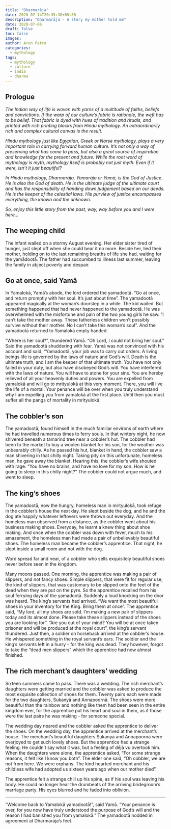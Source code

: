 ```yaml
---
title: "Dharmarāja"
date: 2020-07-14T20:35:38+05:30
description: "Dharmarāja - A story my mother told me"
date: 2020-07-06
draft: false
toc: false
images:
author: Arun Patra
categories:
  - mythology
tags:
  - mythology
  - culture
  - india
  - dharma
---
```


## Prologue

_The Indian way of life is woven with yarns of a multitude of faiths, beliefs and convictions. If the warp of our culture’s fabric is rationale, the weft has to be belief. That fabric is dyed with hues of tradition and rituals, and printed with rich printing blocks from Hindu mythology. An extraordinarily rich and complex cultural canvas is the result._

_Hindu mythology just like Egyptian, Greek or Norse mythology, plays a very important role in carrying forward human culture. It’s not only a way of preserving what has come to pass, but also a great source of inspiration and knowledge for the present and future. While the root word of mythology is myth, mythology itself is probably not just myth. Even if it were, isn’t it just beautiful?_ 

_In Hindu mythology, Dharmarāja, Yamarāja or Yamā, is the God of Justice. He is also the God of death. He is the ultimate judge of the ultimate court and has the responsibility of handing down judgement based on our deeds. He is the keeper of the celestial laws. His purview of justice encompasses everything, the known and the unknown._

_So, enjoy this little story from the past, way, way before you and I were here…_

## The weeping child

The infant wailed on a stormy August evening. Her elder sister tired of hunger, just slept off when she could bear it no more. Beside her, lied their mother, holding on to the last remaining breaths of life she had, waiting for the yamādootā. The father had succumbed to illness last summer, leaving the family in abject poverty and despair.

## Go at once, said Yamā 

In Yamalokā, Yamā’s abode, the lord ordered the yamadootā. “Go at once, and return promptly with her soul. It’s just about time”. The yamadootā appeared magically at the woman’s doorstep in a while. The kid wailed. But something happened that had never happened to the yamadootā. He was overwhelmed with the misfortune and pain of the two young girls he saw. “I can’t take the mother away. These fatherless children won’t possibly survive without their mother. No I can’t take this woman’s soul”. And the yamadootā returned to Yamalokā empty handed. 

“Where is her soul?”, thundered Yamā. “Oh Lord, I could not bring her soul.” Said the yamadootā shuddering with fear. Yamā was not convinced with his account and said, “Yamadootā, your job was to carry out orders. A living beings life is governed by the laws of nature and God’s will. Death is the ultimate truth, and I am the keeper of that ultimate truth. You have not only failed in your duty, but also have disobeyed God’s will. You have interfered with the laws of nature. You will have to atone for your sins. You are hereby relieved of all your heavenly duties and powers. You are expelled from yamalokā and will go to mrityulokā at this very moment. There, you will live the life of a mortal. Your penance will be over when you truly understand why I am expelling you from yamalokā at the first place. Until then you must suffer all the pangs of mortality in mrityulokā.

## The cobbler’s son 

The yamadootā, found himself in the much familiar environs of earth where he had travelled numerous times to ferry souls. In that wintery night, he now shivered beneath a tamarind tree near a cobbler’s hut. The cobbler had been to the market to buy a woolen blanket for his son, for the weather was unbearably chilly. As he passed his hut, blanket in hand, the cobbler saw a man shivering in that chilly night. Taking pity on this unfortunate, homeless man, he gave away the blanket. Hearing this, the cobbler’s wife shouted with rage. “You have no brains, and have no love for my son. How is he going to sleep in this chilly night?” The cobbler could not argue much, and went to sleep.

## The king’s shoes

The yamadootā, now the hungry, homeless man in mrityulokā, took refuge in the cobbler’s house the next day. He slept beside the dog, and he and the dog ate happily whatever leftovers were thrown out everyday. And the homeless man observed from a distance, as the cobbler went about his business making shoes. Everyday, he learnt a knew thing about shoe making. And once when the cobbler was down with fever, much to his amazement, the homeless man had made a pair of unbelievably beautiful shoes. The homeless man became the cobbler’s apprentice. That night, he slept inside a small room and not with the dog. 

Word spread far and near, of a cobbler who sells exquisitely beautiful shoes never before seen in the kingdom.

Many moons passed. One morning, the apprentice was making a pair of slippers, and not fancy shoes. Simple slippers, that were fit for regular use; the kind of slippers, that was customary to be slipped onto the feet of the dead when they are put on the pyre. So the apprentice recalled from his soul ferrying days of the yamadootā. Suddenly a loud knocking on the door was heard. The king’s servants had arrived. “We want the most beautiful shoes in your inventory for the King. Bring them at once”.  The apprentice said, “My lord, all my shoes are sold. I’m making a new pair of slippers today and its almost done. Please take these slippers instead of the shoes you are looking for”. “Are you out of your mind? You will be at once taken prisoner and will be produced at the royal court”, the king’s servant thundered. Just then, a soldier on horseback arrived at the cobbler’s house. He whispered something in the royal servant’s ears. The soldier and the king’s servants left in a hurry - for the king was dead. They however, forgot to take the “dead men slippers” which the apprentice had now almost finished.

## The rich merchant’s daughters’ wedding

Sixteen summers came to pass. There was a wedding. The rich merchant’s daughters were getting married and the cobbler was asked to produce the most exquisite collection of shoes for them. Twenty pairs each were made for the two daughters, Sukanyā and Annapoornā. The shoes were more beautiful than the rainbow and nothing like them had been seen in the entire kingdom ever, for the apprentice put his heart and soul in them, as if those were the last pairs he was making - for someone special. 

The wedding day neared and the cobbler asked the apprentice to deliver the shoes. On the wedding day, the apprentice arrived at the merchant’s house. The merchant’s beautiful daughters Sukanyā and Annapoornā were overjoyed to get such lovely shoes. But the apprentice had a strange feeling. He couldn’t say what it was, but a feeling of déjà vu overtook him. When the daughters were alone, the apprentice asked, “For some strange reasons, it felt like I know you both”. The elder one said, “Oh cobbler, we are not from here. We were orphans. The kind hearted merchant and his childless wife had adopted us sixteen years ago when our mother died”.

The apprentice felt a strange chill up his spine, as if his soul was leaving his body. He could no longer hear the drumbeats of the arriving bridegroom’s marriage party. His eyes blurred and he faded into oblivion.

---

“Welcome back to Yamalokā yamadootā!”, said Yamā. “Your penance is over, for you now have truly understood the purpose of God’s will and the reason I had banished you from yamalokā.” The yamadootā nodded in agreement at Dharmarāja’s feet.

